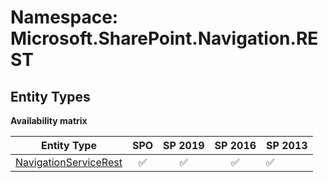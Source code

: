 # Namespace: Microsoft.SharePoint.Navigation.REST

## Entity Types

**Availability matrix**

Entity Type | SPO | SP 2019 | SP 2016 | SP 2013
----------|:---:|:-------:|:-------:|:-------
[NavigationServiceRest](./EntityTypes/NavigationServiceRest.md) | ✅ | ✅ | ✅ | ✅